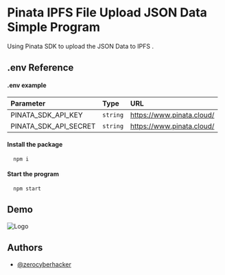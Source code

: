 # Pinata IPFS File Upload JSON Data Simple Program

Using Pinata SDK to upload the JSON Data to IPFS .


## .env Reference

#### .env example

| Parameter | Type     | URL                |
| :-------- | :------- | :------------------------- |
| PINATA_SDK_API_KEY | `string` | https://www.pinata.cloud/ |
| PINATA_SDK_API_SECRET | `string` | https://www.pinata.cloud/ |

#### Install the package

```
  npm i
```
#### Start the program

```
  npm start
```

## Demo

![Logo](https://i.ibb.co/mCvXMtZ/Screenshot-2023-05-22-at-3-27-47-PM.png)


## Authors

- [@zerocyberhacker](https://github.com/zerocyberhacker)
